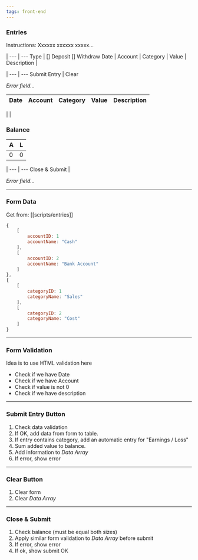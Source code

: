 ```yaml
---
tags: front-end
---
```

### Entries

Instructions: Xxxxxx xxxxxx xxxxx...

 | 
--- | ---
Type | [] Deposit [] Withdraw
Date |
Account |
Category |
Value |
Description |

 | 
--- | ---
Submit Entry | Clear

*Error field...*

Date | Account | Category | Value | Description
--- | --- | --- | --- | ---
 |
  |


### Balance
A | L
--- | ---
 0 | 0

 | 
--- | ---
Close & Submit |

*Error field...*


---

### Form Data

Get from: [[scripts/entries]]
```js
{
	[
		accountID: 1
		accountName: "Cash"
	],
	[
		accountID: 2
		accountName: "Bank Account"
	]
},
{
	[
		categoryID: 1
		categoryName: "Sales"
	],
	[
		categoryID: 2
		categoryName: "Cost"
	]
}
```

---

### Form Validation
Idea is to use HTML validation here
- Check if we have Date
- Check if we have Account
- Check if value is not 0
- Check if we have description

---
### Submit Entry Button

1. Check data validation
2. If OK, add data from form to table.
3. If entry contains category, add an automatic entry for "Earnings / Loss"
4. Sum added value to balance.
5. Add information to *Data Array*
6. If error, show error

---
### Clear Button
1. Clear form
2. Clear *Data Array*

---
### Close & Submit

1. Check balance (must be equal both sizes)
2. Apply similar form validation to *Data Array* before submit
3. If error, show error
4. If ok, show submit OK